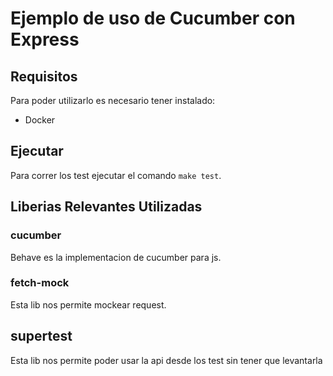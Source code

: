 # Ejemplo de uso de Cucumber con Express

## Requisitos
Para poder utilizarlo es necesario tener instalado:
- Docker

## Ejecutar 
Para correr los test ejecutar el comando ```make test```.

## Liberias Relevantes Utilizadas

### cucumber
Behave es la implementacion de cucumber para js.

### fetch-mock
Esta lib nos permite mockear request.

## supertest
Esta lib nos permite poder usar la api desde los test sin tener que levantarla
